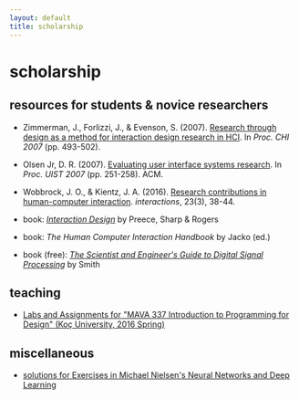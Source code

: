```yaml
---
layout: default
title: scholarship
---
```


# scholarship

## resources for students & novice researchers

- Zimmerman, J., Forlizzi, J., & Evenson, S. (2007). [Research through design as a method for interaction design research in HCI](http://dl.acm.org/citation.cfm?id=1240704). In *Proc. CHI 2007* (pp. 493-502).
- Olsen Jr, D. R. (2007). [Evaluating user interface systems research](http://dl.acm.org/citation.cfm?id=1294256). In *Proc. UIST 2007* (pp. 251-258). ACM.
- Wobbrock, J. O., & Kientz, J. A. (2016). [Research contributions in human-computer interaction](https://interactions.acm.org/archive/view/may-june-2016/research-contribution-in-human-computer-interaction). *interactions*, 23(3), 38-44.

- book: *[Interaction Design](http://www.id-book.com/)* by Preece, Sharp & Rogers
- book: *The Human Computer Interaction Handbook* by Jacko (ed.)
- book (free): *[The Scientist and Engineer's Guide to Digital Signal Processing](http://www.dspguide.com/)* by Smith

## teaching

- [Labs and Assignments for "MAVA 337 Introduction to Programming for Design" (Koç University, 2016 Spring)](/scholarship/mava337-2016spring/)

## miscellaneous

- [solutions for Exercises in Michael Nielsen's Neural Networks and Deep Learning](/scholarship/nndl/)

